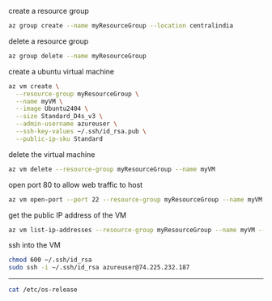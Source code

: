 create a resource group

```bash
az group create --name myResourceGroup --location centralindia
```

delete a resource group

```bash
az group delete --name myResourceGroup
```

create a ubuntu virtual machine

```bash
az vm create \
  --resource-group myResourceGroup \
  --name myVM \
  --image Ubuntu2404 \
  --size Standard_D4s_v3 \
  --admin-username azureuser \
  --ssh-key-values ~/.ssh/id_rsa.pub \
  --public-ip-sku Standard
```

delete the virtual machine

```bash
az vm delete --resource-group myResourceGroup --name myVM
```

open port 80 to allow web traffic to host

```bash
az vm open-port --port 22 --resource-group myResourceGroup --name myVM --priority 1001
```

get the public IP address of the VM

```bash
az vm list-ip-addresses --resource-group myResourceGroup --name myVM --output table
```

ssh into the VM

```bash
chmod 600 ~/.ssh/id_rsa
sudo ssh -i ~/.ssh/id_rsa azureuser@74.225.232.187
```

---

```bash
cat /etc/os-release
```
